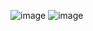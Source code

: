 ![image](https://github.com/zakaria0101echifaouy/Problem-Solving-HackerRank/assets/108145379/98a88a22-2687-4d40-be63-82bc28e2cd91)
![image](https://github.com/zakaria0101echifaouy/Problem-Solving-HackerRank/assets/108145379/dea72f7c-dd0b-4a7c-b51f-295f09d79aeb)
